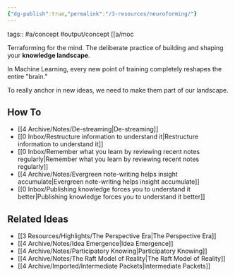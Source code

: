```yaml
---
{"dg-publish":true,"permalink":"/3-resources/neuroforming/"}
---
```


tags:: #a/concept #output/concept [[a/moc

Terraforming for the mind. The deliberate practice of building and shaping your **knowledge landscape**.

In Machine Learning, every new point of training completely reshapes the entire "brain."

To really anchor in new ideas, we need to make them part of our landscape.

## How To
- [[4 Archive/Notes/De-streaming\|De-streaming]]
- [[0 Inbox/Restructure information to understand it\|Restructure information to understand it]]
- [[0 Inbox/Remember what you learn by reviewing recent notes regularly\|Remember what you learn by reviewing recent notes regularly]]
- [[4 Archive/Notes/Evergreen note-writing helps insight accumulate\|Evergreen note-writing helps insight accumulate]]
- [[0 Inbox/Publishing knowledge forces you to understand it better\|Publishing knowledge forces you to understand it better]]

## Related Ideas
- [[3 Resources/Highlights/The Perspective Era\|The Perspective Era]]
- [[4 Archive/Notes/Idea Emergence\|Idea Emergence]]
- [[4 Archive/Notes/Participatory Knowing\|Participatory Knowing]]
- [[4 Archive/Notes/The Raft Model of Reality\|The Raft Model of Reality]]
- [[4 Archive/Imported/Intermediate Packets\|Intermediate Packets]]